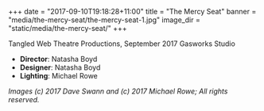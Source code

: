 +++
date = "2017-09-10T19:18:28+11:00"
title = "The Mercy Seat"
banner = "media/the-mercy-seat/the-mercy-seat-1.jpg"
image_dir = "static/media/the-mercy-seat/"
+++

Tangled Web Theatre Productions, September 2017
Gasworks Studio

 * __Director__: Natasha Boyd
 * __Designer__: Natasha Boyd
 * __Lighting__: Michael Rowe

<!--more-->


_Images (c) 2017 Dave Swann and (c) 2017 Michael Rowe; All rights reserved._

